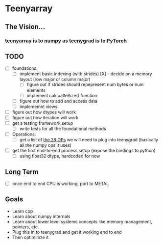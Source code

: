 # Teenyarray

## The Vision...
### [teenyarray](https://github.com/beverm2391/teenyarray) is to [numpy](https://numpy.org/) as [teenygrad](https://github.com/tinygrad/teenygrad/tree/main) is to [PyTorch](https://pytorch.org/) 

## TODO
- [ ] foundations:
    - [ ] implement basic indexing (with strides)
        [X] - decide on a memory layout (row major or column major)
        - [ ] figure out if strides should repepresent num bytes or num elements
        - [ ] implement calcualteSize() function
    - [ ] figure out how to add and access data
    - [ ] implememnt views
- [ ] figure out how dtypes will work
- [ ] figure out how iteration will work
- [ ] get a testing framework setup
    - [ ] write tests for all the foundational methods
- [ ] Operations:
    - [ ] get a list of [the 28 OPs](https://github.com/tinygrad/teenygrad/blob/main/teenygrad/lazy.py) we will need to plug into teenygrad (basically all the numpy ops it uses)
- [ ] get the first end-to-end process setup (expose the bindings to python)
    - [ ] using float32 dtype, hardcoded for now

## Long Term
- [ ] once end to end CPU is working, port to METAL

## Goals
- Learn cpp
- Learn about numpy internals
- Learn about lower level systems concepts like memory management, pointers, etc.
- Plug this in to teenygrad and get it working end to end
- Then optimimze it